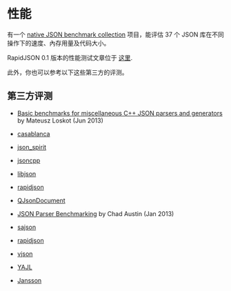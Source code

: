 # 性能

有一个 [native JSON benchmark collection][1] 项目，能评估 37 个 JSON 库在不同操作下的速度、內存用量及代码大小。

[1]: https://github.com/miloyip/nativejson-benchmark

RapidJSON 0.1 版本的性能测试文章位于 [这里](https://code.google.com/p/rapidjson/wiki/Performance).

此外，你也可以参考以下这些第三方的评测。

## 第三方评测

* [Basic benchmarks for miscellaneous C++ JSON parsers and generators](https://github.com/mloskot/json_benchmark) by Mateusz Loskot (Jun 2013)
 * [casablanca](https://casablanca.codeplex.com/)
 * [json_spirit](https://github.com/cierelabs/json_spirit)
 * [jsoncpp](http://jsoncpp.sourceforge.net/)
 * [libjson](http://sourceforge.net/projects/libjson/)
 * [rapidjson](https://github.com/miloyip/rapidjson/)
 * [QJsonDocument](http://qt-project.org/doc/qt-5.0/qtcore/qjsondocument.html)
 
* [JSON Parser Benchmarking](http://chadaustin.me/2013/01/json-parser-benchmarking/) by Chad Austin (Jan 2013)
 * [sajson](https://github.com/chadaustin/sajson)
 * [rapidjson](https://github.com/miloyip/rapidjson/)
 * [vjson](https://code.google.com/p/vjson/)
 * [YAJL](http://lloyd.github.com/yajl/)
 * [Jansson](http://www.digip.org/jansson/)
